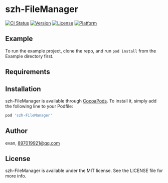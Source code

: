 # szh-FileManager

[![CI Status](https://img.shields.io/travis/evan/szh-FileManager.svg?style=flat)](https://travis-ci.org/evan/szh-FileManager)
[![Version](https://img.shields.io/cocoapods/v/szh-FileManager.svg?style=flat)](https://cocoapods.org/pods/szh-FileManager)
[![License](https://img.shields.io/cocoapods/l/szh-FileManager.svg?style=flat)](https://cocoapods.org/pods/szh-FileManager)
[![Platform](https://img.shields.io/cocoapods/p/szh-FileManager.svg?style=flat)](https://cocoapods.org/pods/szh-FileManager)

## Example

To run the example project, clone the repo, and run `pod install` from the Example directory first.

## Requirements

## Installation

szh-FileManager is available through [CocoaPods](https://cocoapods.org). To install
it, simply add the following line to your Podfile:

```ruby
pod 'szh-FileManager'
```

## Author

evan, 897019921@qq.com

## License

szh-FileManager is available under the MIT license. See the LICENSE file for more info.

